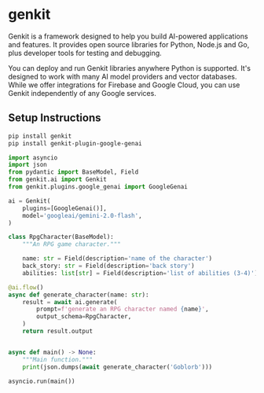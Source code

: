 # genkit

Genkit is a framework designed to help you build AI-powered applications and features.
It provides open source libraries for Python, Node.js and Go, plus developer tools for testing
and debugging.

You can deploy and run Genkit libraries anywhere Python is supported. It's designed to work with
many AI model providers and vector databases. While we offer integrations for Firebase and Google Cloud,
you can use Genkit independently of any Google services.

## Setup Instructions

```bash
pip install genkit
pip install genkit-plugin-google-genai
```

```python
import asyncio
import json
from pydantic import BaseModel, Field
from genkit.ai import Genkit
from genkit.plugins.google_genai import GoogleGenai

ai = Genkit(
    plugins=[GoogleGenai()],
    model='googleai/gemini-2.0-flash',
)

class RpgCharacter(BaseModel):
    """An RPG game character."""

    name: str = Field(description='name of the character')
    back_story: str = Field(description='back story')
    abilities: list[str] = Field(description='list of abilities (3-4)')

@ai.flow()
async def generate_character(name: str):
    result = await ai.generate(
        prompt=f'generate an RPG character named {name}',
        output_schema=RpgCharacter,
    )
    return result.output


async def main() -> None:
    """Main function."""
    print(json.dumps(await generate_character('Goblorb')))

asyncio.run(main())
```
